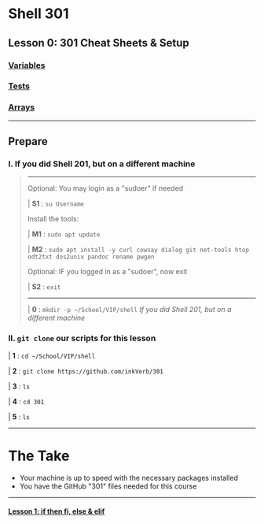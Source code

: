 # Shell 301
## Lesson 0: 301 Cheat Sheets & Setup

### [Variables](https://github.com/inkVerb/vip/blob/master/Cheat-Sheets/Variables.md)

### [Tests](https://github.com/inkVerb/vip/blob/master/Cheat-Sheets/Tests.md)

### [Arrays](https://github.com/inkVerb/vip/blob/master/Cheat-Sheets/Arrays.md)

___
## Prepare

### I. If you did Shell 201, but on a different machine
>
> ___
> Optional: You may login as a "sudoer" if needed
>
> | **S1** : `su Username`
>
> Install the tools:
>
> | **M1** : `sudo apt update`
>
> | **M2** : `sudo apt install -y curl cowsay dialog git net-tools htop odt2txt dos2unix pandoc rename pwgen`
>
> Optional: IF you logged in as a "sudoer", now exit
>
> | **S2** : `exit`
> ___
>
> | **0** : `mkdir -p ~/School/VIP/shell` *If you did Shell 201, but on a different machine*
>

### II. `git clone` our scripts for this lesson

| **1** : `cd ~/School/VIP/shell`

| **2** : `git clone https://github.com/inkVerb/301`

| **3** : `ls`

| **4** : `cd 301`

| **5** : `ls`
___

# The Take

- Your machine is up to speed with the necessary packages installed
- You have the GitHub "301" files needed for this course

___
#### [Lesson 1: if then fi, else & elif](https://github.com/inkVerb/vip/blob/master/301-shell/Lesson-01.md)
